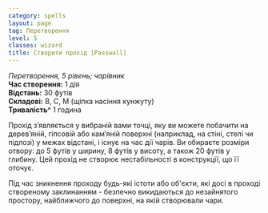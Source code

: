 ```yaml
---
category: spells
layout: page
tag: Перетворення
level: 5
classes: wizard
title: Створити прохід [Passwall]
---
```


_Перетворення, 5 рівень; чарівник_  
**Час створення:** 1 дія    
**Відстань:** 30 футів    
**Складові:** В, С, М (щіпка насіння кунжуту)    
**Тривалість^** 1 година  

Прохід з’являється у вибраній вами точці, яку ви можете побачити на дерев’яній, гіпсовій або кам’яній поверхні (наприклад, на стіні, стелі чи підлозі) у межах відстані, і існує на час дії чарів. Ви обираєте розміри отвору: до 5 футів у ширину, 8 футів у висоту, а також 20 футів у глибину. Цей прохід не створює нестабільності в конструкції, що її оточує.   

Під час зникнення проходу будь-які істоти або об'єкти, які досі в проході створеному заклинанням - безпечно викидаються до незайнятого простору, найближчого до поверхні, на якій створювали чари.

